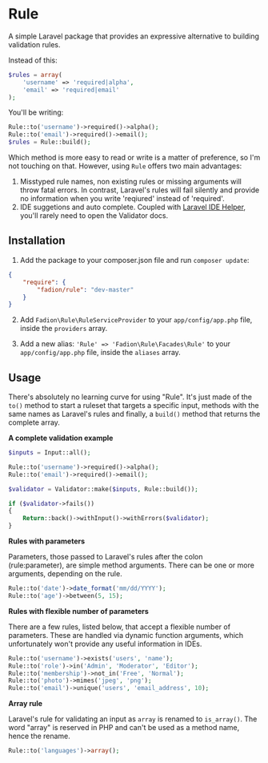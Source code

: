 # Rule

A simple Laravel package that provides an expressive alternative to building validation rules.

Instead of this:

```php
$rules = array(
    'username' => 'required|alpha',
    'email' => 'required|email'
);
```

You'll be writing:

```php
Rule::to('username')->required()->alpha();
Rule::to('email')->required()->email();
$rules = Rule::build();
```

Which method is more easy to read or write is a matter of preference, so I'm not touching on that. However, using `Rule` offers two main advantages:

1. Misstyped rule names, non existing rules or missing arguments will throw fatal errors. In contrast, Laravel's rules will fail silently and provide no information when you write 'reqiured' instead of 'required'.
2. IDE suggetions and auto complete. Coupled with [Laravel IDE Helper](https://github.com/barryvdh/laravel-ide-helper), you'll rarely need to open the Validator docs.

## Installation

1. Add the package to your composer.json file and run `composer update`:

```json
{
    "require": {
        "fadion/rule": "dev-master"
    }
}
```

2. Add `Fadion\Rule\RuleServiceProvider` to your `app/config/app.php` file, inside the `providers` array.

3. Add a new alias: `'Rule' => 'Fadion\Rule\Facades\Rule'` to your `app/config/app.php` file, inside the `aliases` array.

## Usage

There's absolutely no learning curve for using "Rule". It's just made of the `to()` method to start a ruleset that targets a specific input, methods with the same names as Laravel's rules and finally, a `build()` method that returns the complete array.

**A complete validation example**

```php
$inputs = Input::all();

Rule::to('username')->required()->alpha();
Rule::to('email')->required()->email();

$validator = Validator::make($inputs, Rule::build());

if ($validator->fails())
{
    Return::back()->withInput()->withErrors($validator);
}
```

**Rules with parameters**

Parameters, those passed to Laravel's rules after the colon (rule:parameter), are simple method arguments. There can be one or more arguments, depending on the rule.

```php
Rule::to('date')->date_format('mm/dd/YYYY');
Rule::to('age')->between(5, 15);
```

**Rules with flexible number of parameters**

There are a few rules, listed below, that accept a flexible number of parameters. These are handled via dynamic function arguments, which unfortunately won't provide any useful information in IDEs.

```php
Rule::to('username')->exists('users', 'name');
Rule::to('role')->in('Admin', 'Moderator', 'Editor');
Rule::to('membership')->not_in('Free', 'Normal');
Rule::to('photo')->mimes('jpeg', 'png');
Rule::to('email')->unique('users', 'email_address', 10);
```

**Array rule**

Laravel's rule for validating an input as `array` is renamed to `is_array()`. The word "array" is reserved in PHP and can't be used as a method name, hence the rename.

```php
Rule::to('languages')->array();
```